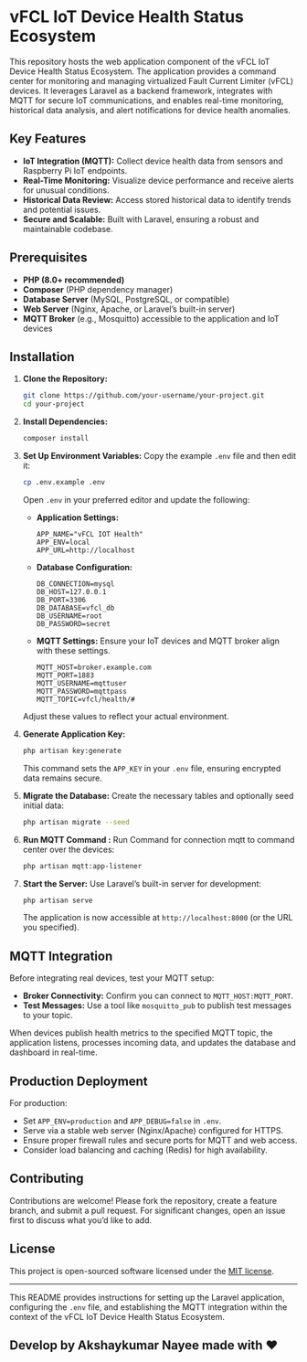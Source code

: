 
# vFCL IoT Device Health Status Ecosystem

This repository hosts the web application component of the vFCL IoT Device Health Status Ecosystem. The application provides a command center for monitoring and managing virtualized Fault Current Limiter (vFCL) devices. It leverages Laravel as a backend framework, integrates with MQTT for secure IoT communications, and enables real-time monitoring, historical data analysis, and alert notifications for device health anomalies.

## Key Features

- **IoT Integration (MQTT):** Collect device health data from sensors and Raspberry Pi IoT endpoints.
- **Real-Time Monitoring:** Visualize device performance and receive alerts for unusual conditions.
- **Historical Data Review:** Access stored historical data to identify trends and potential issues.
- **Secure and Scalable:** Built with Laravel, ensuring a robust and maintainable codebase.

## Prerequisites

- **PHP (8.0+ recommended)**
- **Composer** (PHP dependency manager)
- **Database Server** (MySQL, PostgreSQL, or compatible)
- **Web Server** (Nginx, Apache, or Laravel’s built-in server)
- **MQTT Broker** (e.g., Mosquitto) accessible to the application and IoT devices

## Installation

1. **Clone the Repository:**
   ```bash
   git clone https://github.com/your-username/your-project.git
   cd your-project
   ```

2. **Install Dependencies:**
   ```bash
   composer install
   ```

3. **Set Up Environment Variables:**
   Copy the example `.env` file and then edit it:
   ```bash
   cp .env.example .env
   ```
   
   Open `.env` in your preferred editor and update the following:

   - **Application Settings:**
     ```env
     APP_NAME="vFCL IOT Health"
     APP_ENV=local
     APP_URL=http://localhost
     ```
   
   - **Database Configuration:**
     ```env
     DB_CONNECTION=mysql
     DB_HOST=127.0.0.1
     DB_PORT=3306
     DB_DATABASE=vfcl_db
     DB_USERNAME=root
     DB_PASSWORD=secret
     ```

   - **MQTT Settings:**
     Ensure your IoT devices and MQTT broker align with these settings.
     ```env
     MQTT_HOST=broker.example.com
     MQTT_PORT=1883
     MQTT_USERNAME=mqttuser
     MQTT_PASSWORD=mqttpass
     MQTT_TOPIC=vfcl/health/#
     ```

   Adjust these values to reflect your actual environment.

4. **Generate Application Key:**
   ```bash
   php artisan key:generate
   ```
   
   This command sets the `APP_KEY` in your `.env` file, ensuring encrypted data remains secure.

5. **Migrate the Database:**
   Create the necessary tables and optionally seed initial data:
   ```bash
   php artisan migrate --seed
   ```

6. **Run MQTT Command :**
   Run Command for connection mqtt to command center over the devices:
   ```bash
   php artisan mqtt:app-listener
   ```
7. **Start the Server:**
   Use Laravel’s built-in server for development:
   ```bash
   php artisan serve
   ```
   
   The application is now accessible at `http://localhost:8000` (or the URL you specified).

## MQTT Integration

Before integrating real devices, test your MQTT setup:

- **Broker Connectivity:** Confirm you can connect to `MQTT_HOST:MQTT_PORT`.
- **Test Messages:** Use a tool like `mosquitto_pub` to publish test messages to your topic.
  
When devices publish health metrics to the specified MQTT topic, the application listens, processes incoming data, and updates the database and dashboard in real-time.

## Production Deployment

For production:

- Set `APP_ENV=production` and `APP_DEBUG=false` in `.env`.
- Serve via a stable web server (Nginx/Apache) configured for HTTPS.
- Ensure proper firewall rules and secure ports for MQTT and web access.
- Consider load balancing and caching (Redis) for high availability.

## Contributing

Contributions are welcome! Please fork the repository, create a feature branch, and submit a pull request. For significant changes, open an issue first to discuss what you’d like to add.

## License

This project is open-sourced software licensed under the [MIT license](https://opensource.org/licenses/MIT).

---

This README provides instructions for setting up the Laravel application, configuring the `.env` file, and establishing the MQTT integration within the context of the vFCL IoT Device Health Status Ecosystem.

## Develop by Akshaykumar Nayee made with  ❤️
